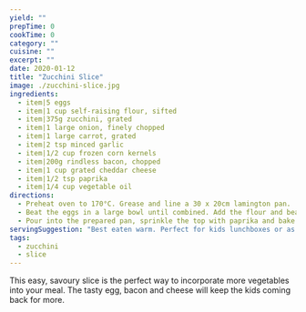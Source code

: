 ```yaml
---
yield: ""
prepTime: 0
cookTime: 0
category: ""
cuisine: ""
excerpt: ""
date: 2020-01-12
title: "Zucchini Slice"
image: ./zucchini-slice.jpg
ingredients:
  - item|5 eggs
  - item|1 cup self-raising flour, sifted
  - item|375g zucchini, grated
  - item|1 large onion, finely chopped
  - item|1 large carrot, grated
  - item|2 tsp minced garlic
  - item|1/2 cup frozen corn kernels
  - item|200g rindless bacon, chopped
  - item|1 cup grated cheddar cheese
  - item|1/2 tsp paprika
  - item|1/4 cup vegetable oil
directions:
  - Preheat oven to 170°C. Grease and line a 30 x 20cm lamington pan.
  - Beat the eggs in a large bowl until combined. Add the flour and beat until smooth, then add zucchini, onion, carrot, corn, garlic, bacon, cheese and oil and stir to combine.
  - Pour into the prepared pan, sprinkle the top with paprika and bake in oven for 30 minutes or until cooked through and golden on top.
servingSuggestion: "Best eaten warm. Perfect for kids lunchboxes or as a healthy party food option."
tags:
  - zucchini
  - slice
---
```


This easy, savoury slice is the perfect way to incorporate more vegetables into your meal. The tasty egg, bacon and cheese will keep the kids coming back for more.
